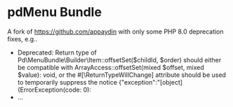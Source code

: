 # pdMenu Bundle

A fork of https://github.com/appaydin with only some PHP 8.0 deprecation fixes, e.g..

- Deprecated: Return type of Pd\MenuBundle\Builder\Item::offsetSet($childId, $order) should either be compatible with ArrayAccess::offsetSet(mixed $offset, mixed $value): void, or the #[\ReturnTypeWillChange] attribute should be used to temporarily suppress the notice {"exception":"[object] (ErrorException(code: 0):
- ...



